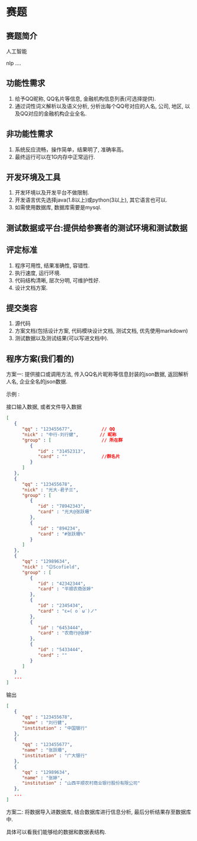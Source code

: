# 赛题

## 赛题简介

人工智能

nlp ....

## 功能性需求

1. 给予QQ昵称, QQ名片等信息, 金融机构信息列表(可选择提供).
2. 通过词性词义解析以及语义分析, 分析出每个QQ号对应的人名, 公司, 地区, 以及QQ对应的金融机构企业全名.

## 非功能性需求

1. 系统反应流畅，操作简单，结果明了, 准确率高。
2. 最终运行可以在1G内存中正常运行.

## 开发环境及工具

1. 开发环境以及开发平台不做限制.
2. 开发语言优先选择java(1.8以上)或python(3以上), 其它语言也可以.
3. 如需使用数据库, 数据库需要是mysql.

## 测试数据或平台:提供给参赛者的测试环境和测试数据

## 评定标准

1. 程序可用性, 结果准确性, 容错性.
2. 执行速度, 运行环境.
3. 代码结构清晰, 层次分明, 可维护性好.
4. 设计文档方案.

## 提交类容

1. 源代码
2. 方案文档(包括设计方案, 代码模块设计文档, 测试文档, 优先使用markdown)
3. 测试数据以及测试结果(可以写进文档中).

## 程序方案(我们看的)

方案一: 提供接口或调用方法, 传入QQ名片昵称等信息封装的json数据, 返回解析人名, 企业全名的json数据.

示例 :

接口输入数据, 或者文件导入数据

```json
[
   {
      "qq" : "123455677",           // QQ
      "nick" : "中行-刘行健",        // 昵称
      "group" : [                   // 所在群
         {                          
            "id" : "31452313",
            "card" : ""             //群名片
         }
      ]
   },
   {
      "qq" : "123455678",
      "nick" : "光大-君子兰",
      "group" : [
         {
            "id" : "78942343",
            "card" : "光大@张跃珊"
         },
         {
            "id" : "894234",
            "card" : "#张跃珊%"
         }
      ]
   },
   {
      "qq" : "12989634",
      "nick" : "😊Scofield",
      "group" : [
         {
            "id" : "42342344",
            "card" : "平顺农商张婷"
         },
         {
            "id" : "2345434",
            "card" : "ε=( o｀ω′)ノ"
         },
         {
            "id" : "6453444",
            "card" : "农商行@张婷"
         },
         {
            "id" : "5433444",
            "card" : ""
         }
      ]
   }
   ...
]
```

输出

```json
[
   {
      "qq" : "123455678",
      "name" : "刘行健",
      "institution" : "中国银行"
   },
   {
      "qq" : "123455677",
      "name" : "张跃珊",
      "institution" : "广大银行"
   },
   {
      "qq" : "12989634",
      "name" : "张婷",
      "institution" : "山西平顺农村商业银行股份有限公司"
   },
   ...
]
```

方案二: 将数据导入进数据库, 结合数据库进行信息分析, 最后分析结果存至数据库中.

具体可以看我们能够给的数据和数据表结构.
